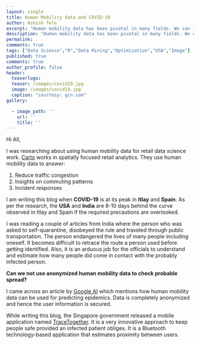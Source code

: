 ```yaml
---
layout: single
title: Human Mobility data and COVID-19
author: Ashish Tele
excerpt: "Human mobility data has been pivotal in many fields. We can leverage the mobility data to track current issues."
description: "Human mobility data has been pivotal in many fields. We can leverage the mobility data to track current issues."
permalink:
comments: true
tags: ["Data Science","R","Data Mining","Optimization","USA","Image"]
published: true
comments: true
author_profile: false
header:
  teaserlogo:
  teaser: /images/covid19.jpg
  image: /images/covid19.jpg
  caption: "courtesy: gcn.com"
gallery:

  - image_path: ''
    url: ''
    title: ''
---
```


Hi All,

I was researching about using human mobility data for retail data science work. [Carto](https://carto.com/) works in spatially focused retail analytics. They use human mobility data to answer:

1. Reduce traffic congestion
2. Insights on commuting patterns
3. Incident responses

I am writing this blog when **COVID-19** is at its peak in **Itlay** and **Spain**. As per the research, the **USA** and **India** are 8-10 days behind the curve observed in Itlay and Spain if the required precautions are overlooked. 

I was reading a couple of articles from India where the person who was asked to self-quarantine, disobeyed the rule and traveled through public transportation. The person endangered the lives of many people including oneself. It becomes difficult to retrace the route a person used before getting identified. Also, it is an arduous job for the officials to understand and estimate how many people did come in contact with the probably infected person. 

**Can we not use anonymized human mobility data to check probable spread?**

I came across an article by [Google AI](https://ai.googleblog.com/2019/11/new-insights-into-human-mobility-with.html) which mentions how human mobility data can be used for predicting epidemics. Data is completely anonymized and hence the user information is secured. 

While writing this blog, the Singapore government released a mobile application named [TraceTogether](https://twitter.com/GovTechSG). It is a very innovative approach to keep people safe provided an infected patient obliges. It is a Bluetooth technology-based application that estimates proximity between users.
